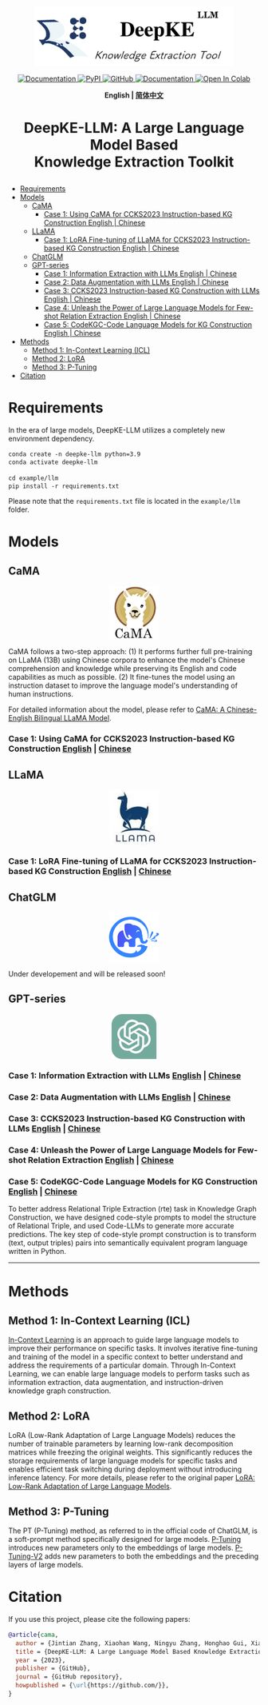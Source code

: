 <p align="center">
    <a href="https://github.com/zjunlp/deepke"> <img src="assets/LLM_logo.png" width="400"/></a>
<p>
<p align="center">  
    <a href="http://deepke.zjukg.cn">
        <img alt="Documentation" src="https://img.shields.io/badge/demo-website-blue">
    </a>
    <a href="https://pypi.org/project/deepke/#files">
        <img alt="PyPI" src="https://img.shields.io/pypi/v/deepke">
    </a>
    <a href="https://github.com/zjunlp/DeepKE/blob/master/LICENSE">
        <img alt="GitHub" src="https://img.shields.io/github/license/zjunlp/deepke">
    </a>
    <a href="http://zjunlp.github.io/DeepKE">
        <img alt="Documentation" src="https://img.shields.io/badge/doc-website-red">
    </a>
    <a href="https://colab.research.google.com/drive/1vS8YJhJltzw3hpJczPt24O0Azcs3ZpRi?usp=sharing">
        <img alt="Open In Colab" src="https://colab.research.google.com/assets/colab-badge.svg">
    </a>
</p>


<p align="center">
    <b> English | <a href="https://github.com/zjunlp/DeepKE/blob/main/example/llm/README_CN.md">简体中文</a> </b>
</p>

<h1 align="center">
    <p>DeepKE-LLM: A Large Language Model Based<br>Knowledge Extraction Toolkit</p>
</h1>


- [Requirements](#requirements)
- [Models](#models)
  - [CaMA](#cama)
    - [Case 1: Using CaMA for CCKS2023 Instruction-based KG Construction English | Chinese](#case-1-using-cama-for-ccks2023-instruction-based-kg-construction-english--chinese)
  - [LLaMA](#llama)
    - [Case 1: LoRA Fine-tuning of LLaMA for CCKS2023 Instruction-based KG Construction English | Chinese](#case-1-lora-fine-tuning-of-llama-for-ccks2023-instruction-based-kg-construction-english--chinese)
  - [ChatGLM](#chatglm)
  - [GPT-series](#gpt-series)
    - [Case 1: Information Extraction with LLMs English | Chinese](#case-1-information-extraction-with-llms-english--chinese)
    - [Case 2: Data Augmentation with LLMs English | Chinese](#case-2-data-augmentation-with-llms-english--chinese)
    - [Case 3: CCKS2023 Instruction-based KG Construction with LLMs English | Chinese](#case-3-ccks2023-instruction-based-kg-construction-with-llms-english--chinese)
    - [Case 4: Unleash the Power of Large Language Models for Few-shot Relation Extraction English | Chinese](#case-4-unleash-the-power-of-large-language-models-for-few-shot-relation-extraction-english--chinese)
    - [Case 5: CodeKGC-Code Language Models for KG Construction English | Chinese](#case-5-codekgc-code-language-models-for-kg-construction-english--chinese)
- [Methods](#methods)
  - [Method 1: In-Context Learning (ICL)](#method-1-in-context-learning-icl)
  - [Method 2: LoRA](#method-2-lora)
  - [Method 3: P-Tuning](#method-3-p-tuning)
- [Citation](#citation)


# Requirements

In the era of large models, DeepKE-LLM utilizes a completely new environment dependency.

```
conda create -n deepke-llm python=3.9
conda activate deepke-llm

cd example/llm
pip install -r requirements.txt
```

Please note that the `requirements.txt` file is located in the `example/llm` folder.

# Models

## CaMA

<p align="center" width="100%">
<a href="" target="_blank"><img src="assets/cama_logo.jpeg" alt="ZJU-CaMA" style="width: 20%; min-width: 20px; display: block; margin: auto;"></a>
</p>

CaMA follows a two-step approach: (1) It performs further full pre-training on LLaMA (13B) using Chinese corpora to enhance the model's Chinese comprehension and knowledge while preserving its English and code capabilities as much as possible. (2) It fine-tunes the model using an instruction dataset to improve the language model's understanding of human instructions.

For detailed information about the model, please refer to [CaMA: A Chinese-English Bilingual LLaMA Model](https://github.com/zjunlp/CaMA/blob/main/README_EN.md).

### Case 1: Using CaMA for CCKS2023 Instruction-based KG Construction [English](./InstructKGC/README.md) | [Chinese](./InstructKGC/README_CN.md)



## LLaMA

<p align="center" width="100%">
<a href="" target="_blank"><img src="assets/llama_logo.jpeg" alt="LLaMA" style="width: 20%; min-width: 20px; display: block; margin: auto;"></a>
</p>


### Case 1: LoRA Fine-tuning of LLaMA for CCKS2023 Instruction-based KG Construction [English](./InstructKGC/README.md) | [Chinese](./InstructKGC/README_CN.md)



## ChatGLM
<p align="center" width="100%">
<a href="" target="_blank"><img src="assets/chatglm_logo.png" alt="ChatGLM" style="width: 20%; min-width: 20px; display: block; margin: auto;"></a>
</p>
Under developement and will be released soon!


## GPT-series

<p align="center" width="100%">
<a href="" target="_blank"><img src="assets/chatgpt_logo.png" alt="GPT" style="width: 18%; min-width: 18px; display: block; margin: auto;"></a>
</p>


### Case 1: Information Extraction with LLMs [English](./LLMICL/README.md/#ie-with-large-language-models) | [Chinese](./LLMICL/README_CN.md/#使用大语言模型进行信息抽取)


### Case 2: Data Augmentation with LLMs [English](./LLMICL/README.md/#data-augmentation-with-large-language-models) | [Chinese](./LLMICL/README_CN.md/#使用大语言模型进行数据增强)



### Case 3: CCKS2023 Instruction-based KG Construction with LLMs [English](./LLMICL/README.md/#ccks2023-instruction-based-knowledge-graph-construction-with-large-language-models) | [Chinese](./LLMICL/README_CN.md/#使用大语言模型完成ccks2023指令驱动的知识图谱构建)

### Case 4: Unleash the Power of Large Language Models for Few-shot Relation Extraction [English](./UnleashLLMRE/README.md) | [Chinese](./UnleashLLMRE/README_CN.md)

### Case 5: CodeKGC-Code Language Models for KG Construction [English](./CodeKGC/README.md) | [Chinese](./CodeKGC/README_CN.md)

To better address Relational Triple Extraction (rte) task in Knowledge Graph Construction, we have designed code-style prompts to model the structure of  Relational Triple, and used Code-LLMs to generate more accurate predictions. The key step of code-style prompt construction is to transform (text, output triples) pairs into semantically equivalent program language written in Python.

---

# Methods

## Method 1: In-Context Learning (ICL)
[In-Context Learning](http://arxiv.org/abs/2301.00234) is an approach to guide large language models to improve their performance on specific tasks. It involves iterative fine-tuning and training of the model in a specific context to better understand and address the requirements of a particular domain. Through In-Context Learning, we can enable large language models to perform tasks such as information extraction, data augmentation, and instruction-driven knowledge graph construction.

## Method 2: LoRA
LoRA (Low-Rank Adaptation of Large Language Models) reduces the number of trainable parameters by learning low-rank decomposition matrices while freezing the original weights. This significantly reduces the storage requirements of large language models for specific tasks and enables efficient task switching during deployment without introducing inference latency. For more details, please refer to the original paper [LoRA: Low-Rank Adaptation of Large Language Models](https://arxiv.org/abs/2106.09685).

## Method 3: P-Tuning
The PT (P-Tuning) method, as referred to in the official code of ChatGLM, is a soft-prompt method specifically designed for large models. 
[P-Tuning](https://link.zhihu.com/?target=https%3A//arxiv.org/abs/2103.10385) introduces new parameters only to the embeddings of large models. 
[P-Tuning-V2](https://link.zhihu.com/?target=https%3A//arxiv.org/abs/2110.07602) adds new parameters to both the embeddings and the preceding layers of large models.

# Citation

If you use this project, please cite the following papers:
```bibtex
@article{cama,
  author = {Jintian Zhang, Xiaohan Wang, Ningyu Zhang, Honghao Gui, Xiang Chen, Yinuo Jiang, Yuqi Zhu, Zhen Bi, Jing Chen, Shengyu Mao, Shuofei Qiao, Xiaozhuan Liang, Yixin Ou, Runnan Fang, Zekun Xi, Xin Xu, Shumin Deng, Huajun Chen},
  title = {DeepKE-LLM: A Large Language Model Based Knowledge Extraction Toolkit},
  year = {2023},
  publisher = {GitHub},
  journal = {GitHub repository},
  howpublished = {\url{https://github.com/}},
}
```

